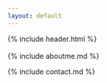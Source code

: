```yaml
---
layout: default
---
```


{% include header.html %}
<br><br>
{% include aboutme.md %}





{% include contact.md %}